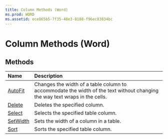 ```yaml
---
title: Column Methods (Word)
ms.prod: WORD
ms.assetid: ece865b5-7f35-48e3-8188-f96ec83834bc
---
```



# Column Methods (Word)

## Methods



|**Name**|**Description**|
|:-----|:-----|
|[AutoFit](column-autofit-method-word.md)|Changes the width of a table column to accommodate the width of the text without changing the way text wraps in the cells.|
|[Delete](column-delete-method-word.md)|Deletes the specified column.|
|[Select](column-select-method-word.md)|Selects the specified table column.|
|[SetWidth](column-setwidth-method-word.md)|Sets the width of a column in a table.|
|[Sort](column-sort-method-word.md)|Sorts the specified table column.|

